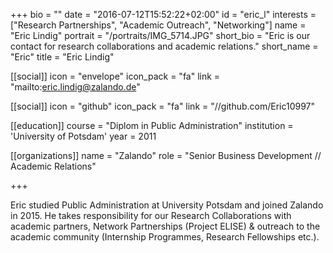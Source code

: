 +++
bio = ""
date = "2016-07-12T15:52:22+02:00"
id = "eric_l"
interests = ["Research Partnerships", "Academic Outreach", "Networking"]
name = "Eric Lindig"
portrait = "/portraits/IMG_5714.JPG"
short_bio = "Eric is our contact for research collaborations and academic relations."
short_name = "Eric"
title = "Eric Lindig"

[[social]]
    icon = "envelope"
    icon_pack = "fa"
    link = "mailto:eric.lindig@zalando.de"

[[social]]
    icon = "github"
    icon_pack = "fa"
    link = "//github.com/Eric10997"

[[education]]
    course = "Diplom in Public Administration"
    institution = 'University of Potsdam'
    year = 2011

[[organizations]]
    name = "Zalando"
    role = "Senior Business Development // Academic Relations"

+++


Eric studied Public Administration at University Potsdam and joined Zalando in 2015. He takes responsibility for our Research Collaborations with academic partners, Network Partnerships (Project ELISE) & outreach to the academic community (Internship Programmes, Research Fellowships etc.).
